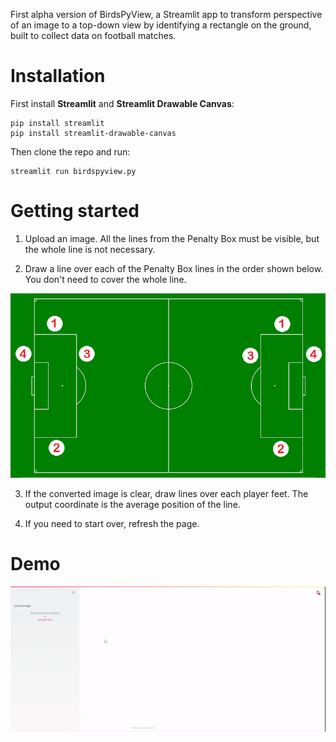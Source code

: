 First alpha version of BirdsPyView, a Streamlit app to transform perspective of an image to a top-down view by identifying a rectangle on the ground, built to collect data on football matches.

# Installation

First install **Streamlit** and **Streamlit Drawable Canvas**:

    pip install streamlit
    pip install streamlit-drawable-canvas

Then clone the repo and run:

    streamlit run birdspyview.py

# Getting started

1. Upload an image. All the lines from the Penalty Box must be visible, but the whole line is not necessary.

2. Draw a line over each of the Penalty Box lines in the order shown below. You don't need to cover the whole line.

![](BirdsPyView/pitch.png?raw=true)

3. If the converted image is clear, draw lines over each player feet. The output coordinate is the average position of the line.

4. If you need to start over, refresh the page.

# Demo

![](demo.gif?raw=true)